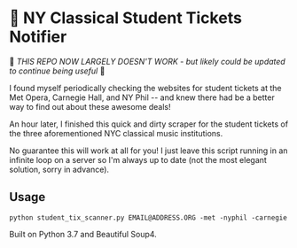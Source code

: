 # :musical_score: NY Classical Student Tickets Notifier 

🚨 *THIS REPO NOW LARGELY DOESN'T WORK - but likely could be updated to continue being useful* 🚨

I found myself periodically checking the websites for student tickets at the Met Opera, Carnegie Hall, and NY Phil -- and knew there had be a better way to find out about these awesome deals!

An hour later, I finished this quick and dirty scraper for the student tickets of the three aforementioned NYC classical music institutions.

No guarantee this will work at all for you! I just leave this script running in an infinite loop on a server so I'm always up to date (not the most elegant solution, sorry in advance).

## Usage
```
python student_tix_scanner.py EMAIL@ADDRESS.ORG -met -nyphil -carnegie
```

Built on Python 3.7 and Beautiful Soup4.
